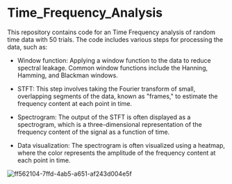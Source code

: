 # Time_Frequency_Analysis

This repository contains code for an Time Frequency analysis of random time data with 50 trials. The code includes various steps for processing the data, such as:

- Window function: Applying a window function to the data to reduce spectral leakage. Common window functions include the Hanning, Hamming, and Blackman windows.

- STFT: This step involves taking the Fourier transform of small, overlapping segments of the data, known as "frames," to estimate the frequency content at each point in time.

- Spectrogram: The output of the STFT is often displayed as a spectrogram, which is a three-dimensional representation of the frequency content of the signal as a function of time.

- Data visualization: The spectrogram is often visualized using a heatmap, where the color represents the amplitude of the frequency content at each point in time.

![ff562104-7ffd-4ab5-a651-af243d004e5f](https://user-images.githubusercontent.com/60902991/212781411-4336ebef-1d17-4a2d-84c6-1b8cac541623.png)
